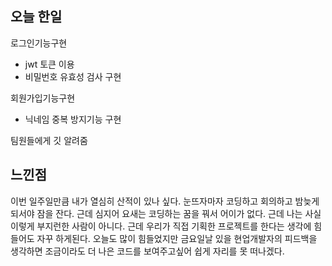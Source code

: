 ## 오늘 한일
로그인기능구현
- jwt 토큰 이용
- 비밀번호 유효성 검사 구현

회원가입기능구현
- 닉네임 중복 방지기능 구현

팀원들에게 깃 알려줌

## 느낀점
이번 일주일만큼 내가 열심히 산적이 있나 싶다. 눈뜨자마자 코딩하고 회의하고 밤늦게 되서야 잠을 잔다. 근데 심지어 요새는 코딩하는 꿈을 꿔서 어이가 없다. 근데 나는 사실 이렇게 부지런한 사람이 아니다. 근데 우리가 직접 기획한 프로젝트를 한다는 생각에 힘들어도 자꾸 하게된다. 오늘도 많이 힘들었지만 금요일날 있을 현업개발자의 피드백을 생각하면 조금이라도 더 나은 코드를 보여주고싶어 쉽게 자리를 못 떠나겠다. 
